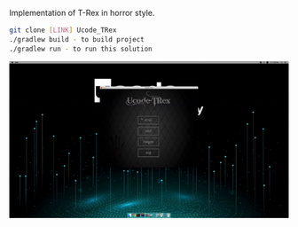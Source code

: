 Implementation of T-Rex in horror style.

````bash
git clone [LINK] Ucode_TRex
./gradlew build - to build project
./gradlew run - to run this solution
````
![Demo menu](gitres/menu.gif)
